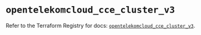 # `opentelekomcloud_cce_cluster_v3`

Refer to the Terraform Registry for docs: [`opentelekomcloud_cce_cluster_v3`](https://registry.terraform.io/providers/opentelekomcloud/opentelekomcloud/1.36.46/docs/resources/cce_cluster_v3).
